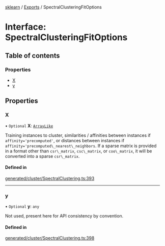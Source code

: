 [sklearn](../readme.md) / [Exports](../modules.md) / SpectralClusteringFitOptions

# Interface: SpectralClusteringFitOptions

## Table of contents

### Properties

- [X](SpectralClusteringFitOptions.md#x)
- [y](SpectralClusteringFitOptions.md#y)

## Properties

### X

• `Optional` **X**: [`ArrayLike`](../modules.md#arraylike)

Training instances to cluster, similarities / affinities between instances if `affinity='precomputed'`, or distances between instances if `affinity='precomputed\_nearest\_neighbors`. If a sparse matrix is provided in a format other than `csr\_matrix`, `csc\_matrix`, or `coo\_matrix`, it will be converted into a sparse `csr\_matrix`.

#### Defined in

[generated/cluster/SpectralClustering.ts:393](https://github.com/transitive-bullshit/scikit-learn-ts/blob/367336a/packages/sklearn/src/generated/cluster/SpectralClustering.ts#L393)

___

### y

• `Optional` **y**: `any`

Not used, present here for API consistency by convention.

#### Defined in

[generated/cluster/SpectralClustering.ts:398](https://github.com/transitive-bullshit/scikit-learn-ts/blob/367336a/packages/sklearn/src/generated/cluster/SpectralClustering.ts#L398)

